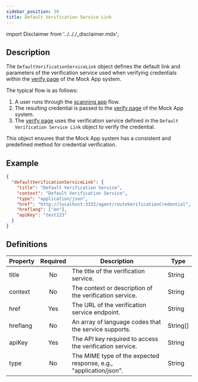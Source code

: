 ```yaml
---
sidebar_position: 39
title: Default Verification Service Link
---
```


import Disclaimer from '../.././\_disclaimer.mdx';

<Disclaimer />

## Description

The `DefaultVerificationServiceLink` object defines the default link and parameters of the verification service used when verifying credentials within the [verify page](/docs/mock-apps/verify-app) of the Mock App system.

The typical flow is as follows:
1. A user runs through the [scanning app](/docs/mock-apps/scanning-app) flow.
2. The resulting credential is passed to the [verify page](/docs/mock-apps/verify-app) of the Mock App system.
3. The [verify page](/docs/mock-apps/verify-app) uses the verification service defined in the `Default Verification Service Link` object to verify the credential.

This object ensures that the Mock App system has a consistent and predefined method for credential verification.

## Example
```json
{
  "defaultVerificationServiceLink": {
    "title": "Default Verification Service",
    "context": "Default Verification Service",
    "type": "application/json",
    "href": "http://localhost:3332/agent/routeVerificationCredential",
    "hreflang": ["en"],
    "apiKey": "test123"
  }
}
```

## Definitions
<!-- Title:  TODO: What is the title used for? -->
<!-- Context: TODO: What is the context used for?  -->
<!-- hrefLang: TODO: Currently not implemented.  -->
<!-- MIME Type: TODO: Currently not implemented. -->

| Property | Required | Description | Type |
|----------|:--------:|-------------|------|
| title | No | The title of the verification service. | String |
| context | No | The context or description of the verification service. | String |
| href | Yes | The URL of the verification service endpoint. | String |
| hreflang | No | An array of language codes that the service supports.| String[] |
| apiKey | Yes | The API key required to access the verification service. | String |
| type | No | The MIME type of the expected response, e.g., "application/json". | String |
